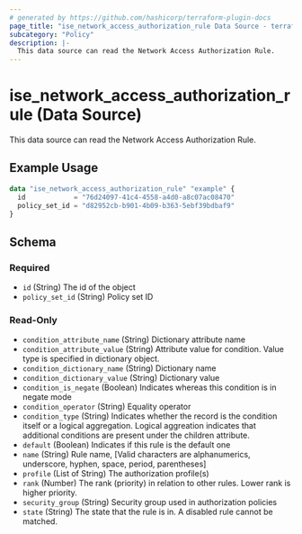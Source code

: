```yaml
---
# generated by https://github.com/hashicorp/terraform-plugin-docs
page_title: "ise_network_access_authorization_rule Data Source - terraform-provider-ise"
subcategory: "Policy"
description: |-
  This data source can read the Network Access Authorization Rule.
---
```


# ise_network_access_authorization_rule (Data Source)

This data source can read the Network Access Authorization Rule.

## Example Usage

```terraform
data "ise_network_access_authorization_rule" "example" {
  id            = "76d24097-41c4-4558-a4d0-a8c07ac08470"
  policy_set_id = "d82952cb-b901-4b09-b363-5ebf39bdbaf9"
}
```

<!-- schema generated by tfplugindocs -->
## Schema

### Required

- `id` (String) The id of the object
- `policy_set_id` (String) Policy set ID

### Read-Only

- `condition_attribute_name` (String) Dictionary attribute name
- `condition_attribute_value` (String) Attribute value for condition. Value type is specified in dictionary object.
- `condition_dictionary_name` (String) Dictionary name
- `condition_dictionary_value` (String) Dictionary value
- `condition_is_negate` (Boolean) Indicates whereas this condition is in negate mode
- `condition_operator` (String) Equality operator
- `condition_type` (String) Indicates whether the record is the condition itself or a logical aggregation. Logical aggreation indicates that additional conditions are present under the children attribute.
- `default` (Boolean) Indicates if this rule is the default one
- `name` (String) Rule name, [Valid characters are alphanumerics, underscore, hyphen, space, period, parentheses]
- `profile` (List of String) The authorization profile(s)
- `rank` (Number) The rank (priority) in relation to other rules. Lower rank is higher priority.
- `security_group` (String) Security group used in authorization policies
- `state` (String) The state that the rule is in. A disabled rule cannot be matched.
